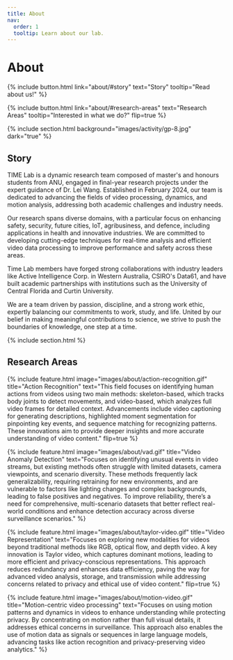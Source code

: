 ```yaml
---
title: About
nav:
  order: 1
  tooltip: Learn about our lab.
---
```


# About

{%
  include button.html
  link="about/#story"
  text="Story"
  tooltip="Read about us!"
%}

{%
  include button.html
  link="about/#research-areas"
  text="Research Areas"
  tooltip="Interested in what we do?"
  flip=true
%}

{% include section.html background="images/activity/gp-8.jpg" dark="true" %}

## Story

TIME Lab is a dynamic research team composed of master's and honours students from ANU, engaged in final-year research projects under the expert guidance of Dr. Lei Wang. Established in February 2024, our team is dedicated to advancing the fields of video processing, dynamics, and motion analysis, addressing both academic challenges and industry needs.

Our research spans diverse domains, with a particular focus on enhancing safety, security, future cities, IoT, agribusiness, and defence, including applications in health and innovative industries. We are committed to developing cutting-edge techniques for real-time analysis and efficient video data processing to improve performance and safety across these areas.

Time Lab members have forged strong collaborations with industry leaders like Active Intelligence Corp. in Western Australia, CSIRO's Data61, and have built academic partnerships with institutions such as the University of Central Florida and Curtin University.

We are a team driven by passion, discipline, and a strong work ethic, expertly balancing our commitments to work, study, and life. United by our belief in making meaningful contributions to science, we strive to push the boundaries of knowledge, one step at a time.


{%
  include section.html
%}

## Research Areas

{%
  include feature.html
  image="images/about/action-recognition.gif"
  title="Action Recognition"
  text="This field focuses on identifying human actions from videos using two main methods: skeleton-based, which tracks body joints to detect movements, and video-based, which analyzes full video frames for detailed context. Advancements include video captioning for generating descriptions, highlighted moment segmentation for pinpointing key events, and sequence matching for recognizing patterns. These innovations aim to provide deeper insights and more accurate understanding of video content."
  flip=true
%}

{%
  include feature.html
  image="images/about/vad.gif"
  title="Video Anomaly Detection"
  text="Focuses on identifying unusual events in video streams, but existing methods often struggle with limited datasets, camera viewpoints, and scenario diversity. These methods frequently lack generalizability, requiring retraining for new environments, and are vulnerable to factors like lighting changes and complex backgrounds, leading to false positives and negatives. To improve reliability, there’s a need for comprehensive, multi-scenario datasets that better reflect real-world conditions and enhance detection accuracy across diverse surveillance scenarios."
%}

{%
  include feature.html
  image="images/about/taylor-video.gif"
  title="Video Representation"
  text="Focuses on exploring new modalities for videos beyond traditional methods like RGB, optical flow, and depth video. A key innovation is Taylor video, which captures dominant motions, leading to more efficient and privacy-conscious representations. This approach reduces redundancy and enhances data efficiency, paving the way for advanced video analysis, storage, and transmission while addressing concerns related to privacy and ethical use of video content."
  flip=true
%}

{%
  include feature.html
  image="images/about/motion-video.gif"
  title="Motion-centric video processing"
  text="Focuses on using motion patterns and dynamics in videos to enhance understanding while protecting privacy. By concentrating on motion rather than full visual details, it addresses ethical concerns in surveillance. This approach also enables the use of motion data as signals or sequences in large language models, advancing tasks like action recognition and privacy-preserving video analytics."
%}
